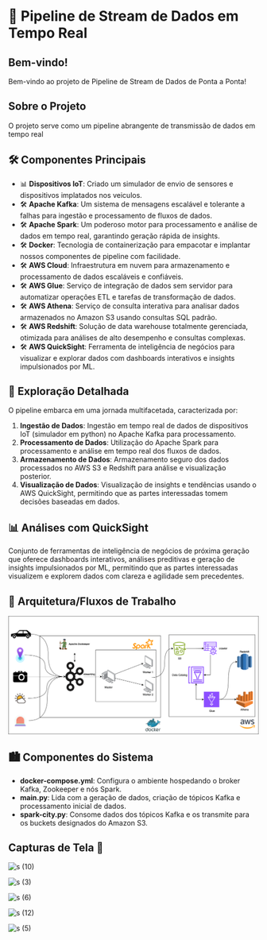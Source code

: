 # 🚀 Pipeline de Stream de Dados em Tempo Real

## Bem-vindo!

Bem-vindo ao projeto de Pipeline de Stream de Dados de Ponta a Ponta!

## Sobre o Projeto

O projeto serve como um pipeline abrangente de transmissão de dados em tempo real

## 🛠️ Componentes Principais

- 📊 **Dispositivos IoT**: Criado um simulador de envio de sensores e dispositivos implatados nos veiculos.
- 🛠️ **Apache Kafka**: Um sistema de mensagens escalável e tolerante a falhas para ingestão e processamento de fluxos de dados.
- 🛠️ **Apache Spark**: Um poderoso motor para processamento e análise de dados em tempo real, garantindo geração rápida de insights.
- 🛠️ **Docker**: Tecnologia de containerização para empacotar e implantar nossos componentes de pipeline com facilidade.
- 🛠️ **AWS Cloud**: Infraestrutura em nuvem para armazenamento e processamento de dados escaláveis e confiáveis.
- 🛠️ **AWS Glue**: Serviço de integração de dados sem servidor para automatizar operações ETL e tarefas de transformação de dados.
- 🛠️ **AWS Athena**: Serviço de consulta interativa para analisar dados armazenados no Amazon S3 usando consultas SQL padrão.
- 🛠️ **AWS Redshift**: Solução de data warehouse totalmente gerenciada, otimizada para análises de alto desempenho e consultas complexas.
- 🛠️ **AWS QuickSight**: Ferramenta de inteligência de negócios para visualizar e explorar dados com dashboards interativos e insights impulsionados por ML.

## 🌟 Exploração Detalhada

O pipeline embarca em uma jornada multifacetada, caracterizada por:

1. **Ingestão de Dados**: Ingestão em tempo real de dados de dispositivos IoT (simulador em python) no Apache Kafka para processamento.
2. **Processamento de Dados**: Utilização do Apache Spark para processamento e análise em tempo real dos fluxos de dados.
3. **Armazenamento de Dados**: Armazenamento seguro dos dados processados no AWS S3 e Redshift para análise e visualização posterior.
4. **Visualização de Dados**: Visualização de insights e tendências usando o AWS QuickSight, permitindo que as partes interessadas tomem decisões baseadas em dados.

## 📊 Análises com QuickSight

Conjunto de ferramentas de inteligência de negócios de próxima geração que oferece dashboards interativos, análises preditivas e geração de insights impulsionados por ML, permitindo que as partes interessadas visualizem e explorem dados com clareza e agilidade sem precedentes.

## 🚀 Arquitetura/Fluxos de Trabalho

![313504181-321a5329-edc2-4715-b8d9-77e03a70341e](https://github.com/ciecolopes/SimulationIOT/blob/main/327975779-823698b3-7757-45bb-ad3d-2687e327d368.png)

## 🏙️ Componentes do Sistema

- **docker-compose.yml**: Configura o ambiente hospedando o broker Kafka, Zookeeper e nós Spark.
- **main.py**: Lida com a geração de dados, criação de tópicos Kafka e processamento inicial de dados.
- **spark-city.py**: Consome dados dos tópicos Kafka e os transmite para os buckets designados do Amazon S3.

## Capturas de Tela 📸

![s (10)](https://github.com/aifreak00/Real-time-Data-Ingestion-for-Smart-City-Streaming/assets/113664560/30f799a7-7ccc-4ddd-ae68-8644a24ff714)

![s (3)](https://github.com/aifreak00/Real-time-Data-Ingestion-for-Smart-City-Streaming/assets/113664560/7346652b-462b-4a56-8b5a-dfc3f2018c44)

![s (6)](https://github.com/aifreak00/Real-time-Data-Ingestion-for-Smart-City-Streaming/assets/113664560/549a0c50-2855-4113-a57f-5b77bdf5a1fa)

![s (12)](https://github.com/aifreak00/Real-time-Data-Ingestion-for-Smart-City-Streaming/assets/113664560/5c333abd-89e4-4a39-a17f-40e121fc1a31)

![s (5)](https://github.com/aifreak00/Real-time-Data-Ingestion-for-Smart-City-Streaming/assets/113664560/c641a81d-4d87-455a-9423-cb562cd483f5)

